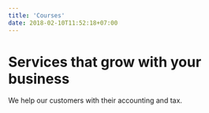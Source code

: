 ```yaml
---
title: 'Courses'
date: 2018-02-10T11:52:18+07:00
---
```


# Services that grow with your business

We help our customers with their accounting and tax.

